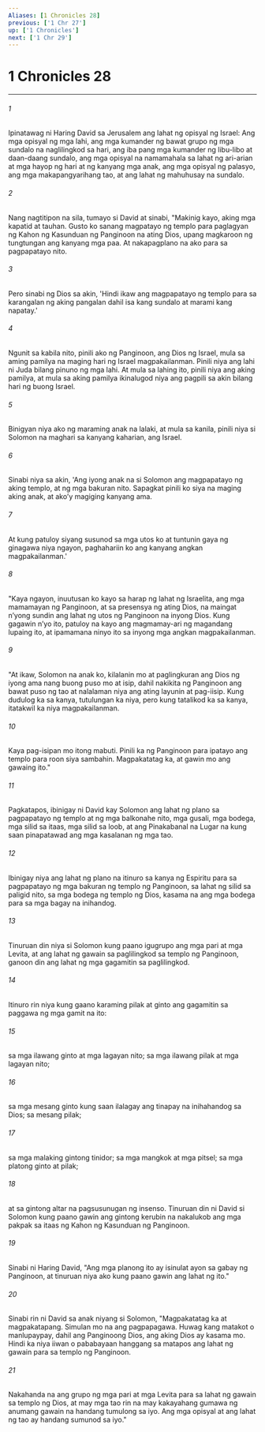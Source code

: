```yaml
---
Aliases: [1 Chronicles 28]
previous: ['1 Chr 27']
up: ['1 Chronicles']
next: ['1 Chr 29']
---
```

# 1 Chronicles 28

***






















###### 1 










Ipinatawag ni Haring David sa Jerusalem ang lahat ng opisyal ng Israel: Ang mga opisyal ng mga lahi, ang mga kumander ng bawat grupo ng mga sundalo na naglilingkod sa hari, ang iba pang mga kumander ng libu-libo at daan-daang sundalo, ang mga opisyal na namamahala sa lahat ng ari-arian at mga hayop ng hari at ng kanyang mga anak, ang mga opisyal ng palasyo, ang mga makapangyarihang tao, at ang lahat ng mahuhusay na sundalo. 





















###### 2 










Nang nagtitipon na sila, tumayo si David at sinabi, "Makinig kayo, aking mga kapatid at tauhan. Gusto ko sanang magpatayo ng templo para paglagyan ng Kahon ng Kasunduan ng Panginoon na ating Dios, upang magkaroon ng tungtungan ang kanyang mga paa. At nakapagplano na ako para sa pagpapatayo nito. 





















###### 3 










Pero sinabi ng Dios sa akin, 'Hindi ikaw ang magpapatayo ng templo para sa karangalan ng aking pangalan dahil isa kang sundalo at marami kang napatay.' 





















###### 4 










Ngunit sa kabila nito, pinili ako ng Panginoon, ang Dios ng Israel, mula sa aming pamilya na maging hari ng Israel magpakailanman. Pinili niya ang lahi ni Juda bilang pinuno ng mga lahi. At mula sa lahing ito, pinili niya ang aking pamilya, at mula sa aking pamilya ikinalugod niya ang pagpili sa akin bilang hari ng buong Israel. 





















###### 5 










Binigyan niya ako ng maraming anak na lalaki, at mula sa kanila, pinili niya si Solomon na maghari sa kanyang kaharian, ang Israel. 





















###### 6 










Sinabi niya sa akin, 'Ang iyong anak na si Solomon ang magpapatayo ng aking templo, at ng mga bakuran nito. Sapagkat pinili ko siya na maging aking anak, at akoʼy magiging kanyang ama. 





















###### 7 










At kung patuloy siyang susunod sa mga utos ko at tuntunin gaya ng ginagawa niya ngayon, paghahariin ko ang kanyang angkan magpakailanman.' 





















###### 8 










"Kaya ngayon, inuutusan ko kayo sa harap ng lahat ng Israelita, ang mga mamamayan ng Panginoon, at sa presensya ng ating Dios, na maingat nʼyong sundin ang lahat ng utos ng Panginoon na inyong Dios. Kung gagawin nʼyo ito, patuloy na kayo ang magmamay-ari ng magandang lupaing ito, at ipamamana ninyo ito sa inyong mga angkan magpakailanman. 





















###### 9 










"At ikaw, Solomon na anak ko, kilalanin mo at paglingkuran ang Dios ng iyong ama nang buong puso mo at isip, dahil nakikita ng Panginoon ang bawat puso ng tao at nalalaman niya ang ating layunin at pag-iisip. Kung dudulog ka sa kanya, tutulungan ka niya, pero kung tatalikod ka sa kanya, itatakwil ka niya magpakailanman. 





















###### 10 










Kaya pag-isipan mo itong mabuti. Pinili ka ng Panginoon para ipatayo ang templo para roon siya sambahin. Magpakatatag ka, at gawin mo ang gawaing ito." 





















###### 11 










Pagkatapos, ibinigay ni David kay Solomon ang lahat ng plano sa pagpapatayo ng templo at ng mga balkonahe nito, mga gusali, mga bodega, mga silid sa itaas, mga silid sa loob, at ang Pinakabanal na Lugar na kung saan pinapatawad ang mga kasalanan ng mga tao. 





















###### 12 










Ibinigay niya ang lahat ng plano na itinuro sa kanya ng Espiritu para sa pagpapatayo ng mga bakuran ng templo ng Panginoon, sa lahat ng silid sa paligid nito, sa mga bodega ng templo ng Dios, kasama na ang mga bodega para sa mga bagay na inihandog. 





















###### 13 










Tinuruan din niya si Solomon kung paano igugrupo ang mga pari at mga Levita, at ang lahat ng gawain sa paglilingkod sa templo ng Panginoon, ganoon din ang lahat ng mga gagamitin sa paglilingkod. 





















###### 14 










Itinuro rin niya kung gaano karaming pilak at ginto ang gagamitin sa paggawa ng mga gamit na ito: 





















###### 15 










sa mga ilawang ginto at mga lagayan nito; sa mga ilawang pilak at mga lagayan nito; 





















###### 16 










sa mga mesang ginto kung saan ilalagay ang tinapay na inihahandog sa Dios; sa mesang pilak; 





















###### 17 










sa mga malaking gintong tinidor; sa mga mangkok at mga pitsel; sa mga platong ginto at pilak; 





















###### 18 










at sa gintong altar na pagsusunugan ng insenso. Tinuruan din ni David si Solomon kung paano gawin ang gintong kerubin na nakalukob ang mga pakpak sa itaas ng Kahon ng Kasunduan ng Panginoon. 





















###### 19 










Sinabi ni Haring David, "Ang mga planong ito ay isinulat ayon sa gabay ng Panginoon, at tinuruan niya ako kung paano gawin ang lahat ng ito." 





















###### 20 










Sinabi rin ni David sa anak niyang si Solomon, "Magpakatatag ka at magpakatapang. Simulan mo na ang pagpapagawa. Huwag kang matakot o manlupaypay, dahil ang Panginoong Dios, ang aking Dios ay kasama mo. Hindi ka niya iiwan o pababayaan hanggang sa matapos ang lahat ng gawain para sa templo ng Panginoon. 





















###### 21 










Nakahanda na ang grupo ng mga pari at mga Levita para sa lahat ng gawain sa templo ng Dios, at may mga tao rin na may kakayahang gumawa ng anumang gawain na handang tumulong sa iyo. Ang mga opisyal at ang lahat ng tao ay handang sumunod sa iyo."
